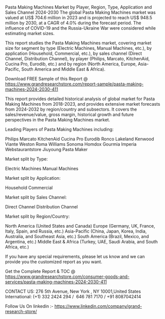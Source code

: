 Pasta Making Machines Market by Player, Region, Type, Application and Sales Channel 2024-2030
The global Pasta Making Machines market was valued at US$ 704.6 million in 2023 and is projected to reach US$ 948.5 million by 2030, at a CAGR of 4.0% during the forecast period. The influence of COVID-19 and the Russia-Ukraine War were considered while estimating market sizes.

This report studies the Pasta Making Machines market, covering market size for segment by type (Electric Machines, Manual Machines, etc.), by application (Household, Commercial, etc.), by sales channel (Direct Channel, Distribution Channel), by player (Philips, Marcato, KitchenAid, Cucina Pro, Eurodib, etc.) and by region (North America, Europe, Asia-Pacific, South America and Middle East & Africa).

Download FREE Sample of this Report @ https://www.grandresearchstore.com/report-sample/pasta-making-machines-2024-2030-411

This report provides detailed historical analysis of global market for Pasta Making Machines from 2018-2023, and provides extensive market forecasts from 2024-2032 by region/country and subsectors. It covers the sales/revenue/value, gross margin, historical growth and future perspectives in the Pasta Making Machines market.

Leading Players of Pasta Making Machines including:

Philips
Marcato
KitchenAid
Cucina Pro
Eurodib
Ronco
Lakeland
Kenwood
Viante
Weston Roma
Williams Sonoma
Homdox
Gourmia
Imperia
Webstaurantstore
Jiuyoung Pasta Maker

Market split by Type:

Electric Machines
Manual Machines

Market split by Application:

Household
Commercial

Market split by Sales Channel:

Direct Channel
Distribution Channel

Market split by Region/Country:

North America (United States and Canada)
Europe (Germany, UK, France, Italy, Spain, and Russia, etc.)
Asia-Pacific (China, Japan, Korea, India, Australia, and Southeast Asia, etc.)
South America (Brazil, Mexico, and Argentina, etc.)
Middle East & Africa (Turkey, UAE, Saudi Arabia, and South Africa, etc.)

If you have any special requirements, please let us know and we can provide you the customized report as you want.

Get the Complete Report & TOC @ https://www.grandresearchstore.com/consumer-goods-and-services/pasta-making-machines-2024-2030-411

CONTACT US:
276 5th Avenue, New York , NY 10001,United States
International: (+1) 332 2424 294 /  646 781 7170 / +91 8087042414

Follow Us On linkedin :- https://www.linkedin.com/company/grand-research-store/
